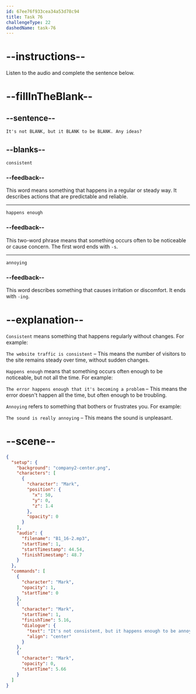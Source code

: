 ```yaml
---
id: 67ee76f933cea34a53d78c94
title: Task 76
challengeType: 22
dashedName: task-76
---
```


<!-- (Audio) Mark: It's not consistent, but it happens enough to be annoying. Any ideas? -->

# --instructions--

Listen to the audio and complete the sentence below.

# --fillInTheBlank--

## --sentence--

`It's not BLANK, but it BLANK to be BLANK. Any ideas?`

## --blanks--

`consistent`

### --feedback--

This word means something that happens in a regular or steady way. It describes actions that are predictable and reliable.

---

`happens enough`

### --feedback--

This two-word phrase means that something occurs often to be noticeable or cause concern. The first word ends with `-s`.

---

`annoying`

### --feedback--

This word describes something that causes irritation or discomfort. It ends with `-ing`.

# --explanation--

`Consistent` means something that happens regularly without changes. For example:

`The website traffic is consistent` – This means the number of visitors to the site remains steady over time, without sudden changes.

`Happens enough` means that something occurs often enough to be noticeable, but not all the time. For example:

`The error happens enough that it's becoming a problem` – This means the error doesn't happen all the time, but often enough to be troubling.

`Annoying` refers to something that bothers or frustrates you. For example:

`The sound is really annoying` – This means the sound is unpleasant.

# --scene--

```json
{
  "setup": {
    "background": "company2-center.png",
    "characters": [
      {
        "character": "Mark",
        "position": {
          "x": 50,
          "y": 0,
          "z": 1.4
        },
        "opacity": 0
      }
    ],
    "audio": {
      "filename": "B1_16-2.mp3",
      "startTime": 1,
      "startTimestamp": 44.54,
      "finishTimestamp": 48.7
    }
  },
  "commands": [
    {
      "character": "Mark",
      "opacity": 1,
      "startTime": 0
    },
    {
      "character": "Mark",
      "startTime": 1,
      "finishTime": 5.16,
      "dialogue": {
        "text": "It's not consistent, but it happens enough to be annoying. Any ideas?",
        "align": "center"
      }
    },
    {
      "character": "Mark",
      "opacity": 0,
      "startTime": 5.66
    }
  ]
}
```
